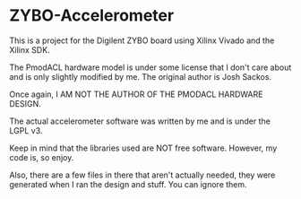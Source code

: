 # ZYBO-Accelerometer

This is a project for the Digilent ZYBO board using Xilinx Vivado and the Xilinx SDK. 

The PmodACL hardware model is under some license that I don't care about and is only slightly modified by me. The original author is Josh Sackos. 

Once again, I AM NOT THE AUTHOR OF THE PMODACL HARDWARE DESIGN.

The actual accelerometer software was written by me and is under the LGPL v3.

Keep in mind that the libraries used are NOT free software. However, my code is, so enjoy. 

Also, there are a few files in there that aren't actually needed, they were generated when I ran the design and stuff. You can ignore them.
